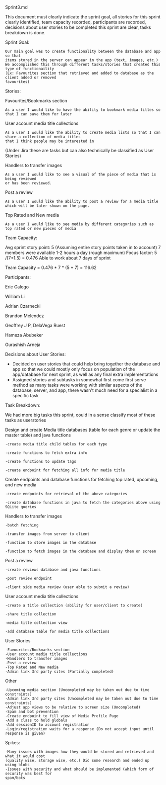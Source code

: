 Sprint3.md

This document must clearly indicate the sprint goal, all stories for this sprint clearly identified, team capacity recorded, participants are recorded, decisions about user stories to be completed this sprint are clear, tasks breakdown is done.

Sprint Goal:

    Our main goal was to create functionality between the database and app so that
    items stored in the server can appear in the app (text, images, etc.)
    We accomplished this through different tasks/stories that created this type of functionaility
    (Ex: Favourites section that retrieved and added to database as the client added or removed
    favourites)

Stories:

Favourites/Bookmarks section

    As a user I would like to have the ability to bookmark media titles so that I can save them for later

User account media title collections

    As a user I would like the ability to create media lists so that I can share a collection of media titles
    that I think people may be interested in

(Under Jira these are tasks but can also technically be classified as User Stories)

Handlers to transfer images

    As a user I would like to see a visual of the piece of media that is being reviewed
    or has been reviewed.
    
Post a review

    As a user I would like the ability to post a review for a media title which will be later shown on the page.

Top Rated and New media

    As a user I would like to see media by different categories such as top rated or new pieces of media

Team Capacity: 

Avg sprint story point: 5 (Assuming entire story points taken in to account)
7 members were available
1-2 hours a day (rough maximum)
Focus factor: 5 /(7*1.5) = 0.476
Able to work about 7 days of sprint

Team Capacity = 0.476 * 7 * (5 * 7) = 116.62

Participants:

Eric Galego

William Li

Adrian Czarnecki

Brandon Melendez

Geoffrey J P, DelaVega Ruest

Hameza Abubeker

Gurashish Arneja

Decisions about User Stories:
  - Decided on user stories that could help bring together the database and app so that we could mostly only focus
  on population of the app/database for next sprint, as well as any final extra implementations
  - Assigned stories and subtasks in somewhat first come first serve method as many tasks were working with similar aspects
  of the database, server, and app, there wasn't much need for a specialist in a specific task

Task Breakdown:

We had more big tasks this sprint, could in a sense classify most of these tasks as userstories

Design and create Media title databases (table for each genre or update the master table) and java functions

    -create media title child tables for each type
    
    -create functions to fetch extra info
    
    -create functions to update tags
    
    -create endpoint for fetching all info for media title


Create endpoints and database functions for fetching top rated, upcoming, and new media

    -create endpoints for retrieval of the above categories
    
    -create database functions in java to fetch the categories above using SQLite queries


Handlers to transfer images

    -batch fetching
  
    -transfer images from server to client
  
    -function to store images in the database
    
    -function to fetch images in the database and display them on screen


Post a review

    -create reviews database and java functions
    
    -post review endpoint
    
    -client side media review (user able to submit a review)
    
    
User account media title collections

    -create a title collection (ability for user/client to create)
    
    -share title collection
    
    -media title collection view
    
    -add database table for media title collections

User Stories

    -Favourites/Bookmarks section
    -User account media title collections
    -Handlers to transfer images
    -Post a review
    -Top Rated and New media
    -Admin link 3rd party sites (Partially completed)

Other

    -Upcoming media section (Uncompleted may be taken out due to time constraints)
    -Admin link 3rd party sites (Uncompleted may be taken out due to time constraints)
    -Adjust app views to be relative to screen size (Uncompleted)
    -Spam and bot prevention
    -Create endpoint to fill view of Media Profile Page
    -Add a class to hold globals
    -Add sessionID to account registration
    -Login/registration waits for a response (Do not accept input until response is given)

Spikes:

    -Many issues with images how they would be stored and retrieved and what it would cost
    (quality wise, storage wise, etc.) Did some research and ended up using blobs
    -Issues with security and what should be implemented (which form of security was best for
    spam/bots
